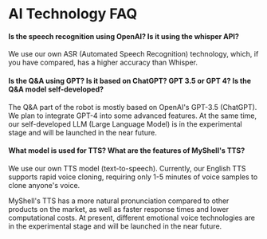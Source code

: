 # AI Technology FAQ

#### Is the speech recognition using OpenAI? Is it using the whisper API?

We use our own ASR (Automated Speech Recognition) technology, which, if you have compared, has a higher accuracy than Whisper.

#### Is the Q&A using GPT? Is it based on ChatGPT? GPT 3.5 or GPT 4? Is the Q&A model self-developed?

The Q&A part of the robot is mostly based on OpenAI's GPT-3.5 (ChatGPT). We plan to integrate GPT-4 into some advanced features. At the same time, our self-developed LLM (Large Language Model) is in the experimental stage and will be launched in the near future.

#### What model is used for TTS? What are the features of MyShell's TTS?

We use our own TTS model (text-to-speech). Currently, our English TTS supports rapid voice cloning, requiring only 1-5 minutes of voice samples to clone anyone's voice.

MyShell's TTS has a more natural pronunciation compared to other products on the market, as well as faster response times and lower computational costs. At present, different emotional voice technologies are in the experimental stage and will be launched in the near future.